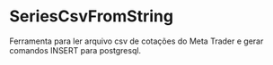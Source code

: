 # SeriesCsvFromString

Ferramenta para ler arquivo csv de cotações do Meta Trader e gerar comandos INSERT para postgresql. 
